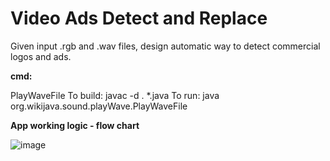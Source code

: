 # Video Ads Detect and Replace

Given input .rgb and .wav files, design automatic way to detect commercial logos and ads. 

**cmd:**

PlayWaveFile
To build: javac -d . *.java
To run: java org.wikijava.sound.playWave.PlayWaveFile

**App working logic - flow chart**

![image](https://user-images.githubusercontent.com/22141794/218332820-d6e579b0-2e41-4efb-ae77-299321c40379.png)
